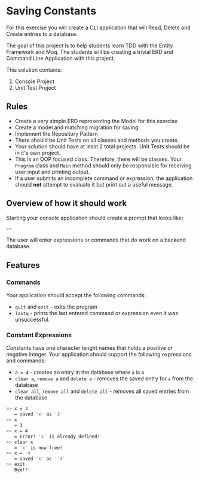 # Saving Constants

For this exercise you will create a CLI application that will Read, Delete and Create entries to a database. 

The goal of this project is to help students learn TDD with the Entity Framework and Moq. The students will be creating a trivial ERD and Command Line Application with this project.

This solution contains:

1. Console Project
2. Unit Test Project


## Rules

- Create a very simple ERD representing the Model for this exercise
- Create a model and matching migration for saving
- Implement the Repository Pattern
- There should be Unit Tests on all classes and methods you create.
- Your solution should have at least 2 total projects. Unit Tests should be in it's own project.
- This is an OOP focused class. Therefore, there will be classes. Your `Program` class and `Main` method should only be responsible for receiving user input and printing output.
- If a user submits an incomplete command or expression, the application should **not** attempt to evaluate it but print out a useful message.

## Overview of how it should work

Starting your console application should create a prompt that looks like:

```sh
>> 
```

The user will enter expressions or commands that do work on a backend database.

## Features

### Commands

Your application should accept the following commands:

- `quit` and `exit` - exits the program
- `lastq` - prints the last entered command or expression even it was unsuccessful.

### Constant Expressions

Constants have one character lenght names that holds a positive or negative integer. Your application should support the following expressions and commands:

- `a = 4` - creates an entry in the database where `a` is `4`
- `clear a`, `remove a` and `delete a` - removes the saved entry for `a` from the database
- `clear all`, `remove all` and `delete all` - removes all saved entries from the database


```sh
>> x = 3
   = saved 'x' as '3'
>> x
   = 3
>> x = 4
   = Error! 'x' is already defined!
>> clear x
   = 'x' is now free!
>> x = -4
   = saved 'x' as '-4'
>> exit
   Bye!!!
```
